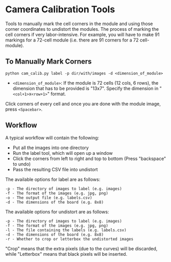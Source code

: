 # Camera Calibration Tools

Tools to manually mark the cell corners in the module and using those corner coordinates to undistort the modules.
The process of marking the cell corners if very labor-intensive. For example, you will have to make 91 markings for a 
72-cell module (i.e. there are 91 corners for a 72 cell-module).


## To Manually Mark Corners

`python cam_calib.py label -p dir/with/images -d <dimension_of_module>`

* `<dimension_of_module>`: If the module is 72 cells (12 cols, 6 rows), the dimension that has to be provided is "13x7".
Specify the dimension in "`<col+1>`x`<row+1>`" format.

Click corners of every cell and once you are done with the module image, press `<Spacebar>`.

## Workflow

A typical workflow will contain the following:

  * Put all the images into one directory 
  * Run the label tool, which will open up a window 
  * Click the corners from left to right and top to bottom (Press "backspace" to undo)
  * Pass the resulting CSV file into undistort

The available options for label are as follows:

    -p - The directory of images to label (e.g. images)
    -f - The format of the images (e.g. jpg, png)
    -o - The output file (e.g. labels.csv)
    -d - The dimensions of the board (e.g. 8x8)

The available options for undistort are as follows:

    -p - The directory of images to label (e.g. images)
    -f - The format of the images (e.g. jpg, png)
    -l - The file containing the labels (e.g. labels.csv)
    -d - The dimensions of the board (e.g. 8x8)
    -r - Whether to crop or letterbox the undistorted images

"Crop" means that the extra pixels (due to the curves) will be discarded, while "Letterbox" means that black pixels will be inserted.
